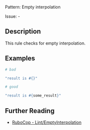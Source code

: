 Pattern: Empty interpolation

Issue: -

## Description

This rule checks for empty interpolation.

## Examples

```ruby
# bad

"result is #{}"
```
```ruby
# good

"result is #{some_result}"
```

## Further Reading

* [RuboCop - Lint/EmptyInterpolation](https://rubocop.readthedocs.io/en/latest/cops_lint/#lintemptyinterpolation)

